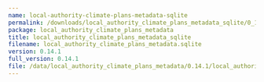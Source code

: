```yaml
---
name: local-authority-climate-plans-metadata-sqlite
permalink: /downloads/local_authority_climate_plans_metadata_sqlite/0_14_1
package: local_authority_climate_plans_metadata
title: local_authority_climate_plans_metadata_sqlite
filename: local_authority_climate_plans_metadata.sqlite
version: 0.14.1
full_version: 0.14.1
file: /data/local_authority_climate_plans_metadata/0.14.1/local_authority_climate_plans_metadata.sqlite
---
```

